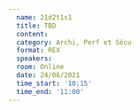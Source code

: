 ```yaml
---
  name: 21d2t1s1
  title: TBD
  content:
  category: Archi, Perf et Sécu
  format: REX
  speakers: 
  room: Online
  date: 24/06/2021
  time_start: '10:15'
  time_end: '11:00'
---
```

